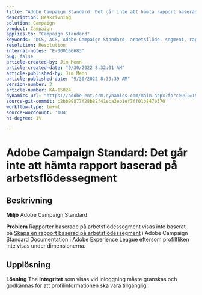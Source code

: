 ```yaml
---
title: "Adobe Campaign Standard: Det går inte att hämta rapport baserad på arbetsflödessegment"
description: Beskrivning
solution: Campaign
product: Campaign
applies-to: "Campaign Standard"
keywords: "KCS, ACS, Adobe Campaign Standard, arbetsflöde, segment, rapport, Frågor och svar"
resolution: Resolution
internal-notes: "E-000166683"
bug: false
article-created-by: Jim Menn
article-created-date: "9/30/2022 8:32:01 AM"
article-published-by: Jim Menn
article-published-date: "9/30/2022 8:39:39 AM"
version-number: 3
article-number: KA-15824
dynamics-url: "https://adobe-ent.crm.dynamics.com/main.aspx?forceUCI=1&pagetype=entityrecord&etn=knowledgearticle&id=446e2f58-9a40-ed11-9db1-0022480866ad"
source-git-commit: c2bb99877f28b82f41eca3eb1ef7ff01b847e370
workflow-type: tm+mt
source-wordcount: '104'
ht-degree: 1%

---
```


# Adobe Campaign Standard: Det går inte att hämta rapport baserad på arbetsflödessegment

## Beskrivning


<b>Miljö</b>
Adobe Campaign Standard

<b>Problem</b>
Rapporter baserade på arbetsflödessegment visas inte baserat på [Skapa en rapport baserad på arbetsflödessegment](https://docs.adobe.com/content/help/en/campaign-standard/using/reporting/customizing-reports/creating-a-report-workflow-segment.html) i Adobe Campaign Standard Documentation i Adobe Experience League eftersom profilfliken inte visas under dimensionerna.




## Upplösning


<b>Lösning</b>
The <b>Integritet</b> som visas vid inloggning måste granskas och godkännas för att profilinformationen ska vara tillgänglig.
